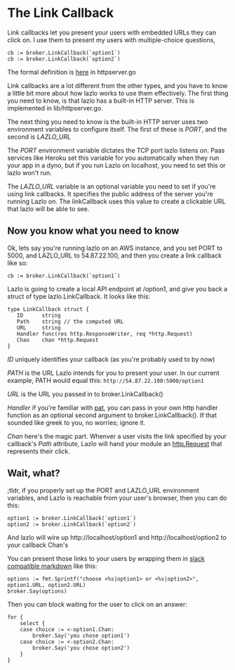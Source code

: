 # The Link Callback

Link callbacks let you present your users with embedded URLs they can click on.
I use them to present my users with multiple-choice questions, 

```
cb := broker.LinkCallback(`option1`)
cb := broker.LinkCallback(`option2`)
```

The formal definition is [here]() in httpserver.go

Link callbacks are a lot different from the other types, and you have to know a
little bit more about how lazlo works to use them effectively. The first thing
you need to know, is that lazlo has a built-in HTTP server. This is implemented
in lib/httpserver.go.

The next thing you need to know is the built-in HTTP server uses two
environment variables to configure itself. The first of these is *PORT*, and
the second is *LAZLO_URL*

The *PORT* environment variable dictates the TCP port lazlo listens on. Paas
services like Heroku set this variable for you automatically when they run your
app in a dyno, but if you run Lazlo on localhost, you need to set this or lazlo
won't run.

The *LAZLO_URL* variable is an optional variable you need to set if you're
using link callbacks. It specifies the public address of the server you're
running Lazlo on. The linkCallback uses this value to create a clickable URL
that lazlo will be able to see. 

## Now you know what you need to know
Ok, lets say you're running lazlo on an AWS instance, and you set PORT to 5000,
and LAZLO_URL to 54.87.22.100, and then you create a link callback like so: 

```
cb := broker.LinkCallback(`option1`)
```

Lazlo is going to create a local API endpoint at /option1, and give you back a
struct of type lazlo.LinkCallback. It looks like this: 

```
type LinkCallback struct {
   ID      string
   Path    string // the computed URL
   URL     string
   Handler func(res http.ResponseWriter, req *http.Request)
   Chan    chan *http.Request
}
```

*ID* uniquely identifies your callback (as you're probably used to by now)

*PATH* is the URL Lazlo intends for you to present your user. In our current
example, PATH would equal this: ``` http://54.87.22.100:5000/option1 ```

*URL* is the URL you passed in to broker.LinkCallback()

*Handler* if you're familiar with [pat](http://github.com/bmizerany/pat), you
can pass in your own http handler function as an optional second argument to
broker.LinkCallback(). If that sounded like greek to you, no worries; ignore
it.

*Chan* here's the magic part. Whenver a user visits the link specified
by your callback's *Path* attribute, Lazlo will hand your module an
[http.Request]() that represents their click.

## Wait, what?

;tldr, if you properly set up the PORT and LAZLO_URL environment variables, and Lazlo is reachable from your user's browser, then you can do this:

```
option1 := broker.LinkCallback(`option1`)
option2 := broker.LinkCallback(`option2`)
```

And lazlo will wire up http://localhost/option1 and http://localhost/option2 to
your callback Chan's

You can present those links to your users by wrapping them in [slack compatible
markdown]() like this: 

```
options := fmt.Sprintf("choose <%s|option1> or <%s|option2>", option1.URL, option2.URL)
broker.Say(options)
```

Then you can block waiting for the user to click on an answer: 

```
for {
	select {
	case choice := <-option1.Chan:
		broker.Say('you chose option1')
	case choice := <-option2.Chan:
		broker.Say('you chose option2')
	}
}
```
